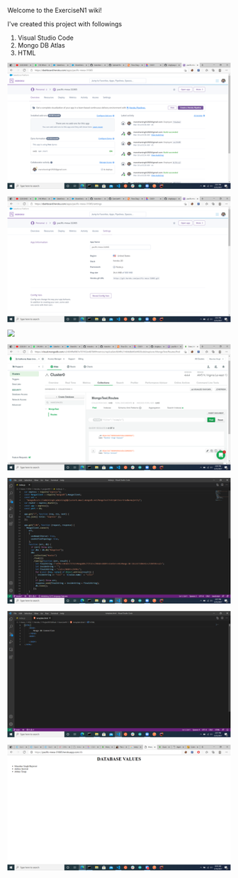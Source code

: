 Welcome to the ExerciseN1 wiki!

I've created this project with followings

1. Visual Studio Code
2. Mongo DB Atlas
3. HTML

![](https://github.com/manohar-rajawat/ExerciseN1/blob/main/images/Screenshot%20(97).png)

![](https://github.com/manohar-rajawat/ExerciseN1/blob/main/images/Screenshot%20(98).png)

![](https://github.com/manohar-rajawat/ExerciseN1/blob/main/images/Screenshot%20(99).png)

![](https://github.com/manohar-rajawat/ExerciseN1/blob/main/images/Screenshot%20(100).png)

![](https://github.com/manohar-rajawat/ExerciseN1/blob/main/images/Screenshot%20(102).png)

![](https://github.com/manohar-rajawat/ExerciseN1/blob/main/images/Screenshot%20(103).png)


![](https://github.com/manohar-rajawat/ExerciseN1/blob/main/images/Screenshot%20(101).png)
